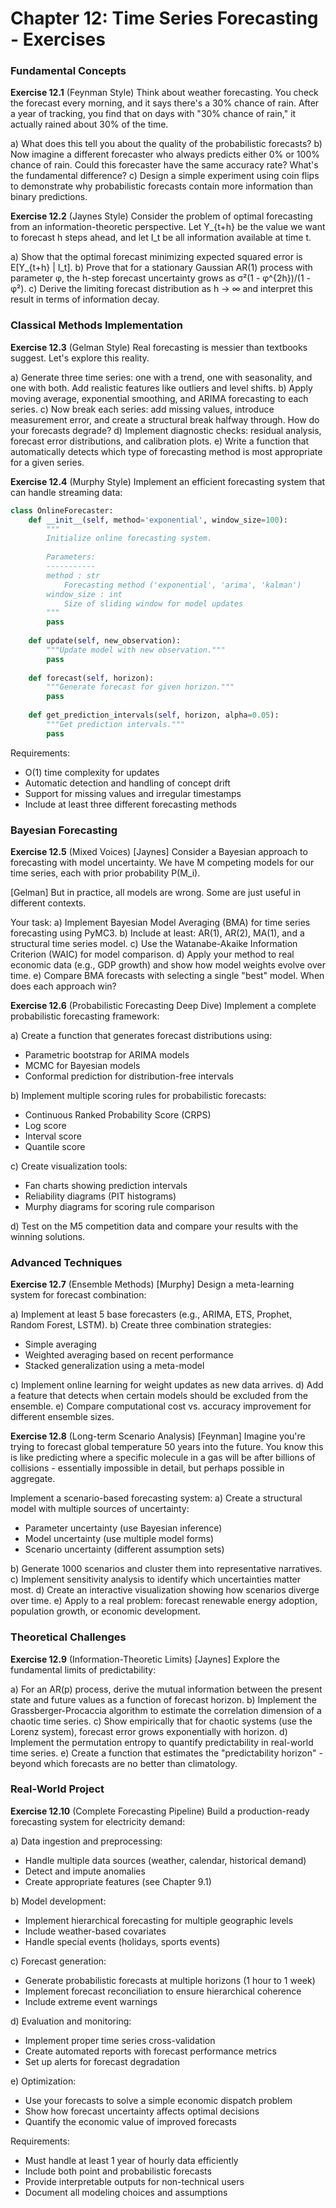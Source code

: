 # Chapter 12: Time Series Forecasting - Exercises

### Fundamental Concepts

**Exercise 12.1** (Feynman Style)
Think about weather forecasting. You check the forecast every morning, and it says there's a 30% chance of rain. After a year of tracking, you find that on days with "30% chance of rain," it actually rained about 30% of the time.

a) What does this tell you about the quality of the probabilistic forecasts?
b) Now imagine a different forecaster who always predicts either 0% or 100% chance of rain. Could this forecaster have the same accuracy rate? What's the fundamental difference?
c) Design a simple experiment using coin flips to demonstrate why probabilistic forecasts contain more information than binary predictions.

**Exercise 12.2** (Jaynes Style)
Consider the problem of optimal forecasting from an information-theoretic perspective. Let Y_{t+h} be the value we want to forecast h steps ahead, and let I_t be all information available at time t.

a) Show that the optimal forecast minimizing expected squared error is E[Y_{t+h} | I_t].
b) Prove that for a stationary Gaussian AR(1) process with parameter φ, the h-step forecast uncertainty grows as σ²(1 - φ^{2h})/(1 - φ²).
c) Derive the limiting forecast distribution as h → ∞ and interpret this result in terms of information decay.

### Classical Methods Implementation

**Exercise 12.3** (Gelman Style)
Real forecasting is messier than textbooks suggest. Let's explore this reality.

a) Generate three time series: one with a trend, one with seasonality, and one with both. Add realistic features like outliers and level shifts.
b) Apply moving average, exponential smoothing, and ARIMA forecasting to each series.
c) Now break each series: add missing values, introduce measurement error, and create a structural break halfway through. How do your forecasts degrade?
d) Implement diagnostic checks: residual analysis, forecast error distributions, and calibration plots.
e) Write a function that automatically detects which type of forecasting method is most appropriate for a given series.

**Exercise 12.4** (Murphy Style)
Implement an efficient forecasting system that can handle streaming data:

```python
class OnlineForecaster:
    def __init__(self, method='exponential', window_size=100):
        """
        Initialize online forecasting system.
        
        Parameters:
        -----------
        method : str
            Forecasting method ('exponential', 'arima', 'kalman')
        window_size : int
            Size of sliding window for model updates
        """
        pass
    
    def update(self, new_observation):
        """Update model with new observation."""
        pass
    
    def forecast(self, horizon):
        """Generate forecast for given horizon."""
        pass
    
    def get_prediction_intervals(self, horizon, alpha=0.05):
        """Get prediction intervals."""
        pass
```

Requirements:
- O(1) time complexity for updates
- Automatic detection and handling of concept drift
- Support for missing values and irregular timestamps
- Include at least three different forecasting methods

### Bayesian Forecasting

**Exercise 12.5** (Mixed Voices)
[Jaynes] Consider a Bayesian approach to forecasting with model uncertainty. We have M competing models for our time series, each with prior probability P(M_i).

[Gelman] But in practice, all models are wrong. Some are just useful in different contexts.

Your task:
a) Implement Bayesian Model Averaging (BMA) for time series forecasting using PyMC3.
b) Include at least: AR(1), AR(2), MA(1), and a structural time series model.
c) Use the Watanabe-Akaike Information Criterion (WAIC) for model comparison.
d) Apply your method to real economic data (e.g., GDP growth) and show how model weights evolve over time.
e) Compare BMA forecasts with selecting a single "best" model. When does each approach win?

**Exercise 12.6** (Probabilistic Forecasting Deep Dive)
Implement a complete probabilistic forecasting framework:

a) Create a function that generates forecast distributions using:
   - Parametric bootstrap for ARIMA models
   - MCMC for Bayesian models
   - Conformal prediction for distribution-free intervals

b) Implement multiple scoring rules for probabilistic forecasts:
   - Continuous Ranked Probability Score (CRPS)
   - Log score
   - Interval score
   - Quantile score

c) Create visualization tools:
   - Fan charts showing prediction intervals
   - Reliability diagrams (PIT histograms)
   - Murphy diagrams for scoring rule comparison

d) Test on the M5 competition data and compare your results with the winning solutions.

### Advanced Techniques

**Exercise 12.7** (Ensemble Methods)
[Murphy] Design a meta-learning system for forecast combination:

a) Implement at least 5 base forecasters (e.g., ARIMA, ETS, Prophet, Random Forest, LSTM).
b) Create three combination strategies:
   - Simple averaging
   - Weighted averaging based on recent performance
   - Stacked generalization using a meta-model

c) Implement online learning for weight updates as new data arrives.
d) Add a feature that detects when certain models should be excluded from the ensemble.
e) Compare computational cost vs. accuracy improvement for different ensemble sizes.

**Exercise 12.8** (Long-term Scenario Analysis)
[Feynman] Imagine you're trying to forecast global temperature 50 years into the future. You know this is like predicting where a specific molecule in a gas will be after billions of collisions - essentially impossible in detail, but perhaps possible in aggregate.

Implement a scenario-based forecasting system:
a) Create a structural model with multiple sources of uncertainty:
   - Parameter uncertainty (use Bayesian inference)
   - Model uncertainty (use multiple model forms)
   - Scenario uncertainty (different assumption sets)

b) Generate 1000 scenarios and cluster them into representative narratives.
c) Implement sensitivity analysis to identify which uncertainties matter most.
d) Create an interactive visualization showing how scenarios diverge over time.
e) Apply to a real problem: forecast renewable energy adoption, population growth, or economic development.

### Theoretical Challenges

**Exercise 12.9** (Information-Theoretic Limits)
[Jaynes] Explore the fundamental limits of predictability:

a) For an AR(p) process, derive the mutual information between the present state and future values as a function of forecast horizon.
b) Implement the Grassberger-Procaccia algorithm to estimate the correlation dimension of a chaotic time series.
c) Show empirically that for chaotic systems (use the Lorenz system), forecast error grows exponentially with horizon.
d) Implement the permutation entropy to quantify predictability in real-world time series.
e) Create a function that estimates the "predictability horizon" - beyond which forecasts are no better than climatology.

### Real-World Project

**Exercise 12.10** (Complete Forecasting Pipeline)
Build a production-ready forecasting system for electricity demand:

a) Data ingestion and preprocessing:
   - Handle multiple data sources (weather, calendar, historical demand)
   - Detect and impute anomalies
   - Create appropriate features (see Chapter 9.1)

b) Model development:
   - Implement hierarchical forecasting for multiple geographic levels
   - Include weather-based covariates
   - Handle special events (holidays, sports events)

c) Forecast generation:
   - Generate probabilistic forecasts at multiple horizons (1 hour to 1 week)
   - Implement forecast reconciliation to ensure hierarchical coherence
   - Include extreme event warnings

d) Evaluation and monitoring:
   - Implement proper time series cross-validation
   - Create automated reports with forecast performance metrics
   - Set up alerts for forecast degradation

e) Optimization:
   - Use your forecasts to solve a simple economic dispatch problem
   - Show how forecast uncertainty affects optimal decisions
   - Quantify the economic value of improved forecasts

Requirements:
- Must handle at least 1 year of hourly data efficiently
- Include both point and probabilistic forecasts
- Provide interpretable outputs for non-technical users
- Document all modeling choices and assumptions